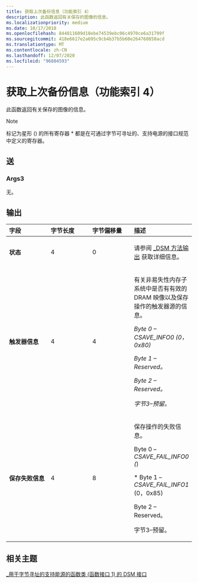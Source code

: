 ```yaml
---
title: 获取上次备份信息（功能索引 4）
description: 此函数返回有关保存的图像的信息。
ms.localizationpriority: medium
ms.date: 10/17/2018
ms.openlocfilehash: 844811609d18ebe74539ebc06c4970ce6a31799f
ms.sourcegitcommit: 418e6617e2a695c9cb4b37b5b60e264760858acd
ms.translationtype: MT
ms.contentlocale: zh-CN
ms.lasthandoff: 12/07/2020
ms.locfileid: "96804593"
---
```

# <a name="get-last-backup-information-function-index-4"></a>获取上次备份信息（功能索引 4）


此函数返回有关保存的图像的信息。

> [!NOTE]
> 标记为星形 () 的所有寄存器 \* 都是在可通过字节可寻址的、支持电源的接口规范中定义的寄存器。

 

## <a name="span-idinputspanspan-idinputspanspan-idinputspaninput"></a><span id="Input"></span><span id="input"></span><span id="INPUT"></span>送


### <a name="span-idargs3spanspan-idargs3spanspan-idargs3spanargs3"></a><span id="Args3"></span><span id="args3"></span><span id="ARGS3"></span>Args3

无。

## <a name="span-idoutputspanspan-idoutputspanspan-idoutputspanoutput"></a><span id="Output"></span><span id="output"></span><span id="OUTPUT"></span>输出


<table>
<colgroup>
<col width="25%" />
<col width="25%" />
<col width="25%" />
<col width="25%" />
</colgroup>
<thead>
<tr class="header">
<th align="left">字段</th>
<th align="left">字节长度</th>
<th align="left">字节偏移量</th>
<th align="left">描述</th>
</tr>
</thead>
<tbody>
<tr class="odd">
<td align="left"><strong>状态</strong></td>
<td align="left">4</td>
<td align="left">0</td>
<td align="left"><p>请参阅 <a href="-dsm-interface-for-byte-addressable-energy-backed-function-class--function-interface-1-.md" data-raw-source="[_DSM Method Output](-dsm-interface-for-byte-addressable-energy-backed-function-class--function-interface-1-.md)">_DSM 方法输出</a> 获取详细信息。</p></td>
</tr>
<tr class="even">
<td align="left"><strong>触发器信息</strong></td>
<td align="left">4</td>
<td align="left">4</td>
<td align="left"><p>有关非易失性内存子系统中是否有有效的 DRAM 映像以及保存操作的触发器源的信息。</p>
<p><em>Byte 0 – <em>CSAVE_INFO0</em> (0，0x80) </p>
<p>Byte 1 – Reserved。</p>
<p>Byte 2 – Reserved。</p>
<p>字节3–预留。</p></td>
</tr>
<tr class="odd">
<td align="left"><strong>保存失败信息</strong></td>
<td align="left">4</td>
<td align="left">8</td>
<td align="left"><p>保存操作的失败信息。</p>
<p></em>Byte 0 – <em>CSAVE_FAIL_INFO0 (</em>) </p>
<p>* Byte 1 – <em>CSAVE_FAIL_INFO1</em> (0，0x85) </p>
<p>Byte 2 – Reserved。</p>
<p>字节3–预留。</p></td>
</tr>
</tbody>
</table>

 

## <a name="span-idrelated_topicsspanrelated-topics"></a><span id="related_topics"></span>相关主题


[\_用于字节寻址的支持能源的函数类 (函数接口 1) 的 DSM 接口 ](-dsm-interface-for-byte-addressable-energy-backed-function-class--function-interface-1-.md)

 

 






